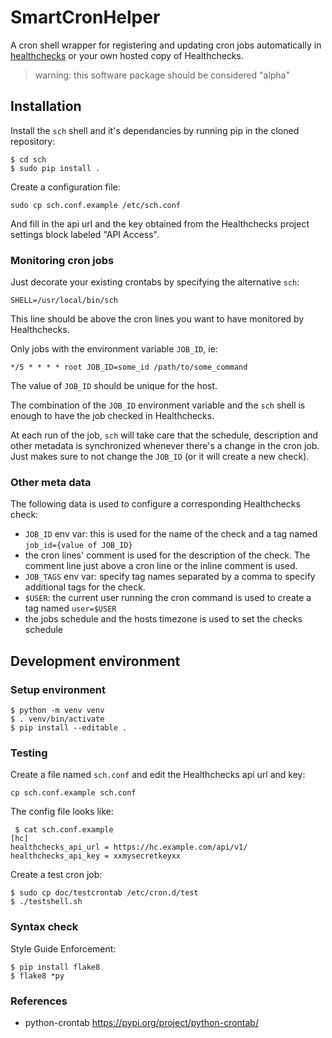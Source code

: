 # SmartCronHelper
A cron shell wrapper for registering and updating cron jobs automatically in
[healthchecks](https://healthchecks.io) or your own hosted copy of Healthchecks.

> warning: this software package should be considered "alpha"


## Installation
Install the `sch` shell and it's dependancies by running pip in the cloned
repository:
``` console
$ cd sch
$ sudo pip install .
```

Create a configuration file:
``` console
sudo cp sch.conf.example /etc/sch.conf
```
And fill in the api url and the key obtained from the Healthchecks project
settings block labeled "API Access".

### Monitoring cron jobs
Just decorate your existing crontabs by specifying the alternative `sch`:
```
SHELL=/usr/local/bin/sch
```
This line should be above the cron lines you want to have monitored by Healthchecks.

Only jobs with the environment variable `JOB_ID`, ie:
```
*/5 * * * * root JOB_ID=some_id /path/to/some_command
```
The value of `JOB_ID` should be unique for the host.

The combination of the `JOB_ID` environment variable and the `sch` shell is enough
to have the job checked in Healthchecks.

At each run of the job, `sch` will take care that the schedule, description and 
other metadata is synchronized whenever there's a change in the cron job. Just
makes sure to not change the `JOB_ID` (or it will create a new check).
 
### Other meta data
The following data is used to configure a corresponding Healthchecks check:
- `JOB_ID` env var: this is used for the name of the check and a tag named `job_id={value of JOB_ID}`
- the cron lines' comment is used for the description of the check. The comment line just above a cron line or the inline comment is used.
- `JOB_TAGS` env var: specify tag names separated by a comma to specify additional tags for the check.
- `$USER`: the current user running the cron command is used to create a tag named `user=$USER`
- the jobs schedule and the hosts timezone is used to set the checks schedule


## Development environment
### Setup environment
``` console
$ python -m venv venv
$ . venv/bin/activate
$ pip install --editable .
```

### Testing
Create a file named `sch.conf` and edit the Healthchecks api url and key:
``` console
cp sch.conf.example sch.conf
```
The config file looks like:
``` console
 $ cat sch.conf.example 
[hc]
healthchecks_api_url = https://hc.example.com/api/v1/
healthchecks_api_key = xxmysecretkeyxx
```
Create a test cron job:
``` console
$ sudo cp doc/testcrontab /etc/cron.d/test
$ ./testshell.sh
```

### Syntax check
Style Guide Enforcement:
``` console
$ pip install flake8
$ flake8 *py
```



### References
* python-crontab <https://pypi.org/project/python-crontab/>
